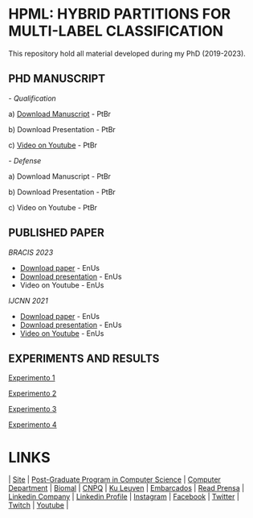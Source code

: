 # HPML: HYBRID PARTITIONS FOR MULTI-LABEL CLASSIFICATION
This repository hold all material developed during my PhD (2019-2023).


## PHD MANUSCRIPT

*- Qualification*

a) [Download Manuscript](https://pt.slideshare.net/elainececiliagatto/explorando-correlaes-para-o-particionamento-do-espao-de-rtulos-em-problemas-de-classificao-multirrtulo-889c) - PtBr

b) Download Presentation - PtBr

c) [Video on Youtube](https://youtu.be/ZTxZRjygbDA?list=PLq0DmQNDtJcQSpG7y3jyAagmG83UQMhOL) - PtBr

*- Defense*

a) Download Manuscript - PtBr

b) Download Presentation - PtBr

c) Video on Youtube - PtBr

## PUBLISHED PAPER

*BRACIS 2023*
- [Download paper](https://www.bracis.dcc.ufmg.br/program/bracis) - EnUs
- [Download presentation](https://pt.slideshare.net/elainececiliagatto/community-detection-method-for-multilabel-classification) - EnUs
- Video on Youtube - EnUs

*IJCNN 2021*
- [Download paper](https://ieeexplore.ieee.org/document/9533331) - EnUs
- [Download presentation](https://pt.slideshare.net/elainececiliagatto/exploring-label-correlations-for-partitioning-the-label-space-in-multi-label-classification) - EnUs
- [Video on Youtube](https://youtu.be/1sdFV4Dvuao) - EnUs


## EXPERIMENTS AND RESULTS

[Experimento 1](https://github.com/cissagatto/HPML-J)

[Experimento 2](https://github.com/cissagatto/HPML-2)

[Experimento 3](https://github.com/cissagatto/HPML-3)

[Experimento 4](https://github.com/cissagatto/HPML-4)


# LINKS

| [Site](https://sites.google.com/view/professor-cissa-gatto) | [Post-Graduate Program in Computer Science](http://ppgcc.dc.ufscar.br/pt-br) | [Computer Department](https://site.dc.ufscar.br/) |  [Biomal](http://www.biomal.ufscar.br/) | [CNPQ](https://www.gov.br/cnpq/pt-br) | [Ku Leuven](https://kulak.kuleuven.be/) | [Embarcados](https://www.embarcados.com.br/author/cissa/) | [Read Prensa](https://prensa.li/@cissa.gatto/) | [Linkedin Company](https://www.linkedin.com/company/27241216) | [Linkedin Profile](https://www.linkedin.com/in/elainececiliagatto/) | [Instagram](https://www.instagram.com/cissagatto) | [Facebook](https://www.facebook.com/cissagatto) | [Twitter](https://twitter.com/cissagatto) | [Twitch](https://www.twitch.tv/cissagatto) | [Youtube](https://www.youtube.com/CissaGatto) |

